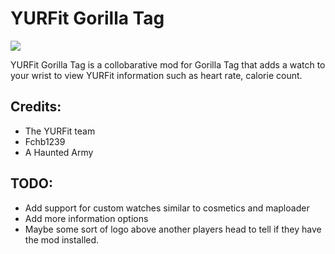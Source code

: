 # YURFit Gorilla Tag
![](./Images/yurfitgorillataggif.gif)

 YURFit Gorilla Tag is a collobarative mod for Gorilla Tag that adds a watch to your wrist to view YURFit information such as heart rate, calorie count.

## Credits: 
 - The YURFit team
 - Fchb1239
 - A Haunted Army


## TODO:
- Add support for custom watches similar to cosmetics and maploader
- Add more information options
- Maybe some sort of logo above another players head to tell if they have the mod installed.
